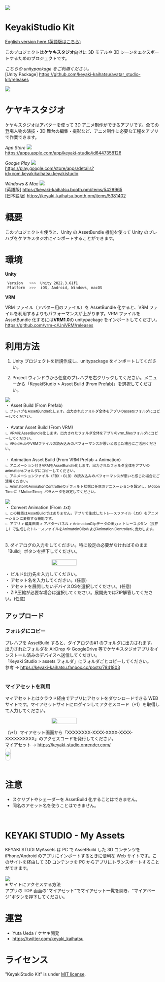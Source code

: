 <img src="https://avatar-studio.s3.ap-northeast-1.amazonaws.com/avatar_studio-kit/readme/title.png">
<br>

# KeyakiStudio Kit

[English version here (英語版はこちら)](locals/README_en.md)

このプロジェクトは**ケヤキスタジオ**向けに 3D モデルや 3D シーンをエクスポートするためのプロジェクトです。

_こちらの unitypackage をご利用ください。_
<br>
[Unity Package]
https://github.com/keyaki-kaihatsu/avatar_studio-kit/releases

<img src="https://skillicons.dev/icons?i=unity">

# ケヤキスタジオ

ケヤキスタジオはアバターを使って 3D アニメ制作ができるアプリです。全ての登場人物の演技・3D 舞台の編集・撮影など、アニメ制作に必要な工程をアプリで作業できます。
<br>

_App Store_
<img src="https://skillicons.dev/icons?i=apple">
<br>
https://apps.apple.com/app/keyaki-studio/id6447358128

_Google Play_
<img src="https://skillicons.dev/icons?i=androidstudio">
<br>
https://play.google.com/store/apps/details?id=com.keyakikaihatsu.keyakistudio

_Windows & Mac_
<img src="https://skillicons.dev/icons?i=windows,apple">
<br>
[英語版]
https://keyaki-kaihatsu.booth.pm/items/5428965
<br>
[日本語版]
https://keyaki-kaihatsu.booth.pm/items/5381402

# 概要

このプロジェクトを使うと、Unity の AssetBundle 機能を使って Unity のプレハブをケヤキスタジオにインポートすることができます。

# 環境

**Unity**

```bash
 Version   >>>  Unity 2022.3.61f1
 Platform  >>>  iOS, Android, Windows, macOS
```

**VRM**

VRM ファイル（アバター用のファイル）を AssetBundle 化すると、VRM ファイルを利用するよりもパフォーマンスが上がります。VRM ファイルを AssetBundle 化するには**VRM1.0**の unitypackage をインポートしてください。
<br>
https://github.com/vrm-c/UniVRM/releases

# 利用方法

1. Unity プロジェクトを新規作成し、unitypackage をインポートしてください。

2. Project ウィンドウから任意のプレハブを右クリックしてください。メニューから「KeyakiStudio > Asset Build (From Prefab)」を選択してください。

<img src="https://avatar-studio.s3.ap-northeast-1.amazonaws.com/avatar_studio-kit/readme/feature-08.png">
<br>
・ Asset Build (From Prefab)
<br>
<small>
    ∟ プレハブをAssetBundle化します。出力されたフォルダ全体をアプリのassetsフォルダにコピーしてください。
</small>
<br>
<br>
・ Avatar Asset Build (From VRM)
<br>
<small>
    ∟ VRMをAssetBundle化します。出力されたフォルダ全体をアプリのvrm_filesフォルダにコピーしてください。
    <br>
    ∟ VRoidHubやVRMファイルの読み込みのパフォーマンスが悪いと感じた場合にご活用ください。
</small>
<br>
<br>
・ Animation Asset Build (From VRM Prefab + Animation)
<br>
<small>
    ∟ アニメーション付きVRMをAssetBundle化します。出力されたフォルダ全体をアプリのanimationsフォルダにコピーしてください。
    <br>
    ∟ アニメーションファイル（FBX・GLB）の読み込みのパフォーマンスが悪いと感じた場合にご活用ください。
    <br>
    ∟ AnimatorのAnimationControllerのデフォルト状態に任意のアニメーションを設定し、Motion Timeに「MotionTime」パラメータを設定してください。
</small>
<br>
<br>
<img src="https://avatar-studio.s3.ap-northeast-1.amazonaws.com/avatar_studio-kit/readme/feature-07.png">
<br>
・ Convert Animation (From .txt)
<br>
<small>
    ∟ この機能はAssetBuildではありません。アプリで生成したトレースファイル（.txt）をアニメーションに変換する機能です。
    <br>
    ∟ アプリ > 編集画面 > アバターパネル > AnimationClipデータの出力 > トレースボタン（長押し）で生成したトレースファイルをAnimatoinClipおよびAnimation.Controllerに出力します。
</small>
<br>
<br>
<br>
3. ダイアログの入力をしてください。特に設定の必要がなければそのまま「Build」ボタンを押下してください。
<br>
<br>
<div style="display: flex; justify-content: center;">
  <img src="https://avatar-studio.s3.ap-northeast-1.amazonaws.com/avatar_studio-kit/readme/feature-12.png" style="display: block; width: 40%;">
</div>
<br>
・ ビルド出力先を入力してください。
<br>
・ アセット名を入力してください。(任意)
<br>
・ アセットを展開したいデバイスOSを選択してください。(任意)
<br>
・ ZIP圧縮が必要な場合は選択してください。展開先ではZIP解答してください。(任意)
<br>

## アップロード

### フォルダにコピー

プレハブを AssetBuild すると、ダイアログの#1 のフォルダに出力されます。
<br>
出力されたフォルダを AirDrop や GoogleDrive 等でケヤキスタジオアプリをインストール済みのデバイスへ送信してください。
<br>
「Keyaki Studio > assets フォルダ」にフォルダごとコピーしてください。
<br>
参考 → <a href="https://keyaki-kaihatsu.fanbox.cc/posts/7841803" target="_blank">https://keyaki-kaihatsu.fanbox.cc/posts/7841803</a>
<br>
<br>

### マイアセットを利用

マイアセットとはクラウド経由でアプリにアセットをダウンロードできる WEB サイトです。マイアセットサイトにログインしてアクセスコード（\*1）を取得して入力してください。
<br>

<div style="display: flex; justify-content: center;">
  <img src="https://avatar-studio.s3.ap-northeast-1.amazonaws.com/avatar_studio-kit/readme/feature-10.png" style="display: block; width: 40%;">
</div>

<br>
（\*1）マイアセット画面から「XXXXXXXX-XXXX-XXXX-XXXX-XXXXXXXXXX」のアクセスコードを発行してください。
<br>
マイアセット → <a href="https://keyaki-studio.onrender.com/" target="_blank">https://keyaki-studio.onrender.com/</a>
<br>

<div style="border: 1px solid #ccc; border-radius: 12px; overflow: hidden; display: inline-block; padding: 12px 0px;">
  <img src="https://avatar-studio.s3.ap-northeast-1.amazonaws.com/avatar_studio-kit/readme/feature-11.png" style="display: block; border-radius: 12px;">
</div>
<br>
<br>

# 注意

- スクリプトやシェーダーを AssetBuild 化することはできません。
- 同名のアセット名を使うことはできません。

<br>

# KEYAKI STUDIO - My Assets

KEYAKI STUDI MyAssets は PC で AssetBuild した 3D コンテンツを iPhone/Android のアプリにインポートするときに便利な Web サイトです。このサイトを経由して 3D コンテンツを PC からアプリにトランスポートすることができます。
<br>
<br>
<img src="https://avatar-studio.s3.ap-northeast-1.amazonaws.com/avatar_studio-kit/readme/feature-09.png">
<br>
※ サイトにアクセスする方法
<br>
アプリの TOP 画面の"マイアセット"でマイアセット一覧を開き、"マイアページ"ボタンを押下してください。

# 運営

- Yuta Ueda / ケヤキ開発
- https://twitter.com/keyaki_kaihatsu

# ライセンス

"KeyakiStudio Kit" is under [MIT license](https://en.wikipedia.org/wiki/MIT_License).
